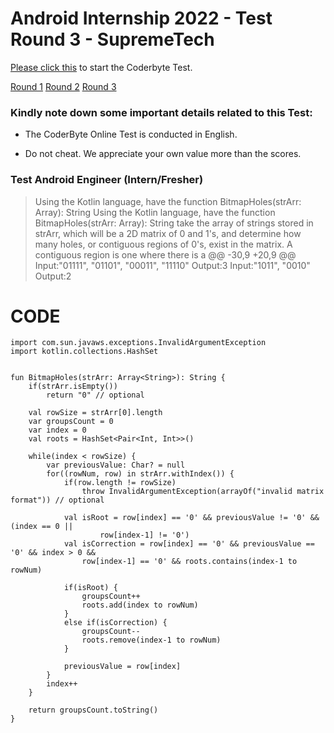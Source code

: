 # Android Internship 2022 - Test Round 3 - SupremeTech

[Please click this](https://coderbyte.com/sl-candidate?promo=supremetechcoltd-j377u:algorithm-assessment-1vp6bd6z2l) to start the Coderbyte Test.


[Round 1](https://github.com/Vanquan99/TestRound-SupremeTech)
[Round 2](https://github.com/Vanquan99/TestRound2-SupremeTech)
[Round 3](https://github.com/Vanquan99/TestRound3-SupremeTech)

### Kindly note down some important details related to this Test:

- The CoderByte Online Test is conducted in English.

- Do not cheat. We appreciate your own value more than the scores.

### Test Android Engineer (Intern/Fresher)
>Using the Kotlin language, have the function BitmapHoles(strArr: Array<String>): String 
Using the Kotlin language, have the function BitmapHoles(strArr: Array<String>): String 
take the array of strings stored in strArr, which will be a 2D matrix 
of 0 and 1's, and determine how many holes, or contiguous regions of 0's, 
exist in the matrix. A contiguous region is one where there is a 
@@ -30,9 +20,9 @@ Input:"01111", "01101", "00011", "11110"
Output:3
Input:"1011", "0010"
Output:2


# CODE
```
import com.sun.javaws.exceptions.InvalidArgumentException
import kotlin.collections.HashSet


fun BitmapHoles(strArr: Array<String>): String {
    if(strArr.isEmpty())
        return "0" // optional

    val rowSize = strArr[0].length
    var groupsCount = 0
    var index = 0
    val roots = HashSet<Pair<Int, Int>>()

    while(index < rowSize) {
        var previousValue: Char? = null
        for((rowNum, row) in strArr.withIndex()) {
            if(row.length != rowSize)
                throw InvalidArgumentException(arrayOf("invalid matrix format")) // optional

            val isRoot = row[index] == '0' && previousValue != '0' && (index == 0 ||
                    row[index-1] != '0')
            val isCorrection = row[index] == '0' && previousValue == '0' && index > 0 && 
                row[index-1] == '0' && roots.contains(index-1 to rowNum)

            if(isRoot) {
                groupsCount++
                roots.add(index to rowNum)
            }
            else if(isCorrection) {
                groupsCount--
                roots.remove(index-1 to rowNum)
            }
            
            previousValue = row[index]
        }
        index++
    }

    return groupsCount.toString()
}
```



